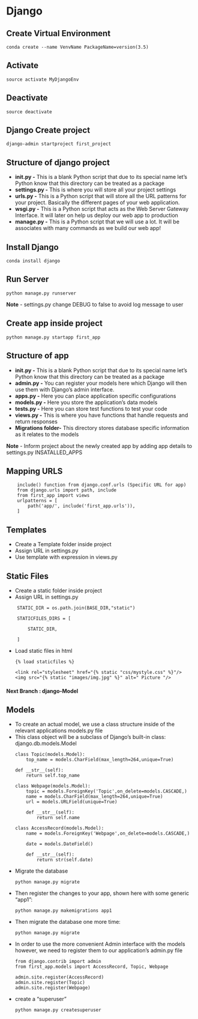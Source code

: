 # Django
## Create Virtual Environment
```
conda create --name VenvName PackageName=version(3.5)
```

## Activate
```
source activate MyDjangoEnv
```

## Deactivate
```
source deactivate
```

## Django Create project
```
django-admin startproject first_project
```

## Structure of django project
* **__init__.py -**  This is a blank Python script that due to its special name let’s Python know that this directory can be treated as a package
* **settings.py -** This is where you will store all your project settings
* **urls.py -** This is a Python script that will store all the URL patterns for your project. Basically the different pages of your web application.
* **wsgi.py -** This is a Python script that acts as the Web Server Gateway Interface. It will later on help us deploy our web app to production
* **manage.py -** This is a Python script that we will use a lot. It will be associates with many commands as we build our web app!

## Install Django
```
conda install django
```

## Run Server
```
python manage.py runserver
```

**Note** - settings.py change DEBUG to false to avoid log message to user

## Create app inside project
```
python manage.py startapp first_app
```

## Structure of app
* **__init__.py -**	This is a blank Python script that due to its special name let’s Python know that this directory can be treated as a package
* **admin.py -** You can register your models here which Django will then use them with Django’s admin interface.
* **apps.py -** Here you can place application specific configurations
* **models.py -** Here you store the application’s data models
* **tests.py -** Here you can store test functions to test your code
* **views.py -** This is where you have functions that handle requests and return responses
* **Migrations folder-** This directory stores database specific information as it relates to the models

**Note** - Inform project about the newly created app by adding app details to settings.py INSATALLED_APPS

## Mapping URLS
```
    include() function from django.conf.urls (Specific URL for app)
    from django.urls import path, include
    from first_app import views
    urlpatterns = [
        path('app/', include('first_app.urls')),
    ]
```
## Templates

* Create a Template folder inside project
* Assign URL in settings.py
* Use template with expression in views.py

## Static Files

* Create a static folder inside project
* Assign URL in settings.py
```
    STATIC_DIR = os.path.join(BASE_DIR,"static")

    STATICFILES_DIRS = [

        STATIC_DIR,

    ]

```
* Load static files in html
    ```
    {% load staticfiles %}
    
    <link rel="stylesheet" href="{% static "css/mystyle.css" %}"/>
    <img src="{% static "images/img.jpg" %}" alt=" Picture "/>
    ```
#### Next Branch : django-Model

## Models 
* To create an actual model, we use a class structure inside of the relevant applications models.py file
* This class object will be a subclass of Django’s built-in class:
    django.db.models.Model
    ```
    class Topic(models.Model):
        top_name = models.CharField(max_length=264,unique=True)

    def __str__(self):
        return self.top_name

    class Webpage(models.Model):
        topic = models.ForeignKey('Topic',on_delete=models.CASCADE,)
        name = models.CharField(max_length=264,unique=True)
        url = models.URLField(unique=True)

        def __str__(self):
            return self.name

    class AccessRecord(models.Model):
        name = models.ForeignKey('Webpage',on_delete=models.CASCADE,)

        date = models.DateField()

        def __str__(self):
            return str(self.date)
    ```
* Migrate the database
    ```
    python manage.py migrate
    ```
* Then register the changes to your app, shown here with some generic “app1”:
    ```
    python manage.py makemigrations app1
    ```
* Then migrate the database one more time:
    ```
    python manage.py migrate
    ```
* In order to use the more convenient Admin interface with the models however, we need to register them to our application’s admin.py file
    ```
    from django.contrib import admin
    from first_app.models import AccessRecord, Topic, Webpage

    admin.site.register(AccessRecord)
    admin.site.register(Topic)
    admin.site.register(Webpage)
    ```
* create a “superuser”
    ```
    python manage.py createsuperuser
    ```

